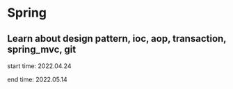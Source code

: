 # Spring
## Learn about design pattern, ioc, aop, transaction, spring_mvc, git

start time: 2022.04.24

end time: 2022.05.14